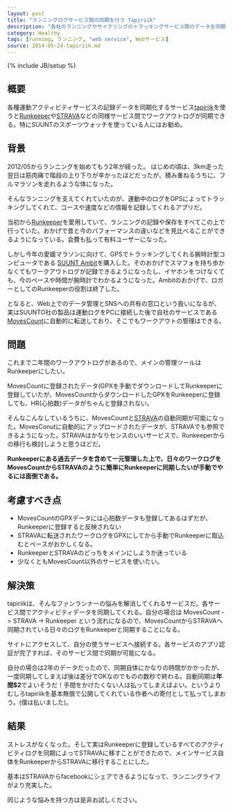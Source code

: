 ```yaml
---
layout: post
title: "ランニングログサービス間の同期を行う Tapiriik"
description: "各社のランニングやサイクリングのトラッキングサービス間のデータを同期する神サービスがあった！！"
category: Healthy
tags: [running, ランニング, "web service", Webサービス]
source: 2014-05-24-tapiriik.md
---
```

{% include JB/setup %}

## 概要

各種運動アクティビティサービスの記録データを同期化するサービス[tapiriik](http://tapiriik.com)を使うと[Runkeeper](http://runkeeper.com/)や[STRAVA](http://strava.com)などの同様サービス間でワークアウトログが同期できる。特にSUUNTのスポーツウォッチを使っている人にはお勧め。

## 背景

2012/05からランニングを始めてもう2年が経った。
はじめの頃は、3km走った翌日は筋肉痛で階段の上り下りが辛かったほどだったが、積み重ねるうちに、フルマラソンを走れるような体になった。

そんなランニングを支えてくれていたのが、運動中のログをGPSによってトラッキングしてくれて、コースや速度などの情報を記録してくれるアプリだ。

当初から[Runkeeper](http://runkeeper.com)を愛用していて、ランニングの記録や保存をすべてこの上で行っていた。おかげで昔と今のパフォーマンスの違いなどを見比べることができるようになっている。会費も払って有料ユーザーになった。

しかし今年の愛媛マラソンに向けて、GPSでトラッキングしてくれる腕時計型コンピュータである [SUUNT Ambit](http://www.suunto.com/)を購入した。そのおかげでスマフォを持ち歩かなくてもワークアウトログが記録できるようになったし、イヤホンをつけなくても、今のペースや時間が腕時計でわかるようになった。Ambitのおかげで、ロガーとしてのRunkeeperの役割は終了した。

となると、Web上でのデータ管理とSNSへの共有の窓口という扱いになるが、実はSUUNTO社の製品は運動ログをPCに接続した後で自社のサービスである [MovesCount](http://movescount.com/)に自動的に転送しており、そこでもワークアウトの管理はできる。

## 問題
これまで二年間のワークアウトログがあるので、メインの管理ツールはRunkeeperにしたい。

MovesCountに登録されたデータ(GPXを手動でダウンロードしてRunkeeperに登録していたが、MovesCountからダウンロードしたGPXをRunkeeperに登録しても、HR(心拍数)データがちゃんと登録されない。

そんなこんなしているうちに、MovesCountと[STRAVA](http://strava.com)の自動同期が可能になった。MovesConutに自動的にアップロードされたデータが、STRAVAでも参照できるようになった。STRAVAはかなりセンスのいいサービスで、Runkeeperからの移行も検討しようと思うほどだ。

**Runkeeperにある過去データを含めて一元管理した上で、日々のワークログをMovesCountからSTRAVAのように簡単にRunkeeperに同期したいが手動でやるには面倒である。**


## 考慮すべき点

* MovesCountのGPXデータには心拍数データも登録してあるはずだが、Runkeeperに登録すると反映されない
* STRAVAに転送されたワークログをGPXにしてから手動でRunkeeperに取込むとペースがおかしくなる。
* RunkeeperとSTRAVAのどっちをメインにしようか迷っている
* 少なくともMovesCount以外のサービスを使いたい。

## 解決策

tapiriikは、そんなファンランナーの悩みを解消してくれるサービスだ。各サービス間でアクティビティデータを同期してくれる。自分の場合は MovesCount -> STRAVA -> Runkeeper という流れになるので、MovesCountからSTRAVAへ同期されている日々のログをRunkeeperと同期することになる。

サイトにアクセスして、自分の使うサービスへ接続する。各サービスのアプリ認証が完了すれば、そのサービス間で同期が可能になる。

自分の場合は2年のデータだったので、同期自体にかなりの時間がかかったが、一度同期してしまえば後は差分でOKなのでものの数秒で終わる。自動同期は**年間$2**でよいそうだ！手間をかけたくない人は払ってしまえばよい。というよりむしろtapiriikを基本無償で公開してくれている作者への寄付として払ってしまおう。(僕は払いました)。

## 結果

ストレスがなくなった。そして実はRunkeeperに登録しているすべてのアクティビティログを同期によってSTRAVAに移すことができたので、メインサービス自体をRunkeeperからSTRAVAに移行することにした。

基本はSTRAVAからfacebookにシェアできるようになって、ランニングライフがより充実した。

同じような悩みを持つ方は是非お試しください。

